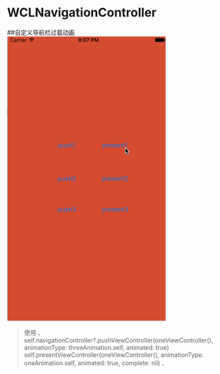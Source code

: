# WCLNavigationController
##自定义导航栏过载动画
 ![image](https://raw.githubusercontent.com/631106979/WCLNavigationController/master/WCLNavigationController.gif)
 
> 使用
 、
  self.navigationController?.pushViewController(oneViewController(), animationType: threeAnimation.self, animated: true)
  self.presentViewController(oneViewController(), animationType: oneAnimation.self, animated: true, complete: nil)
 、

